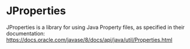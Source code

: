 # JProperties
JProperties is a library for using Java Property files, as specified in their documentation:
https://docs.oracle.com/javase/8/docs/api/java/util/Properties.html
